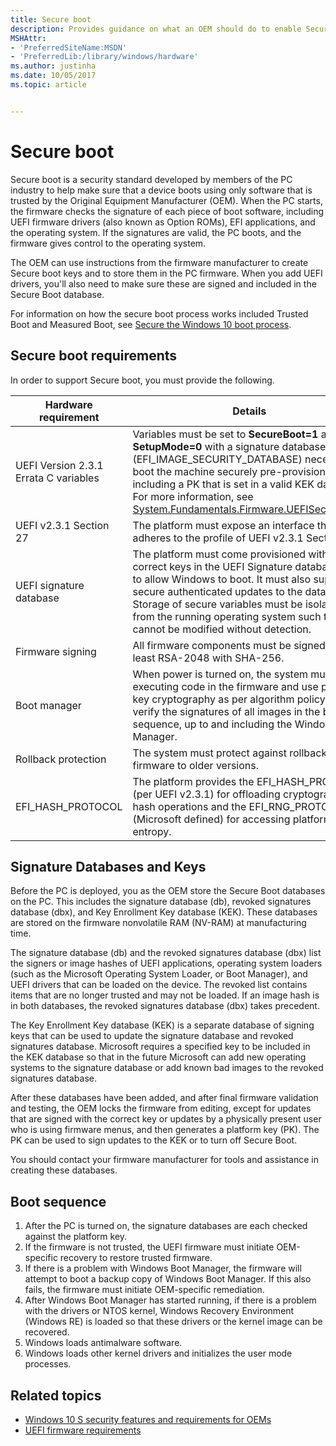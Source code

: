 ```yaml
---
title: Secure boot
description: Provides guidance on what an OEM should do to enable Securely booting a device
MSHAttr:
- 'PreferredSiteName:MSDN'
- 'PreferredLib:/library/windows/hardware'
ms.author: justinha
ms.date: 10/05/2017
ms.topic: article


---
```


# Secure boot

Secure boot is a security standard developed by members of the PC industry to help make sure that a device boots using only software that is trusted by the Original Equipment Manufacturer (OEM). When the PC starts, the firmware checks the signature of each piece of boot software, including UEFI firmware drivers (also known as Option ROMs), EFI applications, and the operating system. If the signatures are valid, the PC boots, and the firmware gives control to the operating system.

The OEM can use instructions from the firmware manufacturer to create Secure boot keys and to store them in the PC firmware. When you add UEFI drivers, you'll also need to make sure these are signed and included in the Secure Boot database. 

For information on how the secure boot process works included Trusted Boot and Measured Boot, see [Secure the Windows 10 boot process](https://docs.microsoft.com/en-us/windows/threat-protection/secure-the-windows-10-boot-process). 

## Secure boot requirements

In order to support Secure boot, you must provide the following. 

| Hardware requirement | Details |
|----------------------|---------|
| UEFI Version 2.3.1 Errata C variables | Variables must be set to **SecureBoot=1** and **SetupMode=0** with a signature database (EFI_IMAGE_SECURITY_DATABASE) necessary to boot the machine securely pre-provisioned, and including a PK that is set in a valid KEK database. For more information, see [System.Fundamentals.Firmware.UEFISecureBoot](https://docs.microsoft.com/en-us/windows-hardware/design/compatibility/systems#systemfundamentalsfirmwareuefisecureboot). |
| UEFI v2.3.1 Section 27 | The platform must expose an interface that adheres to the profile of UEFI v2.3.1 Section 27. |
| UEFI signature database | The platform must come provisioned with the correct keys in the UEFI Signature database (db) to allow Windows to boot. It must also support secure authenticated updates to the databases. Storage of secure variables must be isolated from the running operating system such that they cannot be modified without detection. |
| Firmware signing | All firmware components must be signed using at least RSA-2048 with SHA-256. |
| Boot manager | When power is turned on, the system must start executing code in the firmware and use public key cryptography as per algorithm policy to verify the signatures of all images in the boot sequence, up to and including the Windows Boot Manager. |
|Rollback protection | The system must protect against rollback of firmware to older versions. |
| EFI_HASH_PROTOCOL | The platform provides the EFI_HASH_PROTOCOL (per UEFI v2.3.1) for offloading cryptographic hash operations and the EFI_RNG_PROTOCOL (Microsoft defined) for accessing platform entropy. |

## Signature Databases and Keys

Before the PC is deployed, you as the OEM store the Secure Boot databases on the PC. This includes the signature database (db), revoked signatures database (dbx), and Key Enrollment Key database (KEK). These databases are stored on the firmware nonvolatile RAM (NV-RAM) at manufacturing time.

The signature database (db) and the revoked signatures database (dbx) list the signers or image hashes of UEFI applications, operating system loaders (such as the Microsoft Operating System Loader, or Boot Manager), and UEFI drivers that can be loaded on the device. The revoked list contains items that are no longer trusted and may not be loaded. If an image hash is in both databases, the revoked signatures database (dbx) takes precedent. 

The Key Enrollment Key database (KEK) is a separate database of signing keys that can be used to update the signature database and revoked signatures database. Microsoft requires a specified key to be included in the KEK database so that in the future Microsoft can add new operating systems to the signature database or add known bad images to the revoked signatures database.

After these databases have been added, and after final firmware validation and testing, the OEM locks the firmware from editing, except for updates that are signed with the correct key or updates by a physically present user who is using firmware menus, and then generates a platform key (PK). The PK can be used to sign updates to the KEK or to turn off Secure Boot.

You should contact your firmware manufacturer for tools and assistance in creating these databases. 

## Boot sequence

1. After the PC is turned on, the signature databases are each checked against the platform key.
2. If the firmware is not trusted, the UEFI firmware must initiate OEM-specific recovery to restore trusted firmware.
3. If there is a problem with Windows Boot Manager, the firmware will attempt to boot a backup copy of Windows Boot Manager. If this also fails, the firmware must initiate OEM-specific remediation.
4. After Windows Boot Manager has started running, if there is a problem with the drivers or NTOS kernel, Windows Recovery Environment (Windows RE) is loaded so that these drivers or the kernel image can be recovered.
5. Windows loads antimalware software.
6. Windows loads other kernel drivers and initializes the user mode processes.


## <span id="related_topics"></span>Related topics

- [Windows 10 S security features and requirements for OEMs](https://docs.microsoft.com/en-us/windows-hardware/design/device-experiences/oem-10s-security)
- [UEFI firmware requirements](https://docs.microsoft.com/en-us/windows-hardware/design/device-experiences/oem-uefi)